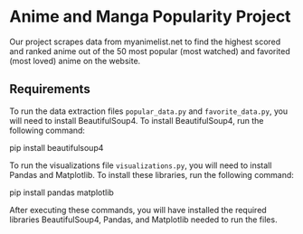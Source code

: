 # Anime and Manga Popularity Project

Our project scrapes data from myanimelist.net to find the highest scored and ranked anime out of the 50 most popular (most watched) and favorited (most loved) anime on the website.

## Requirements

To run the data extraction files `popular_data.py` and `favorite_data.py`, you will need to install BeautifulSoup4. To install BeautifulSoup4, run the following command:

pip install beautifulsoup4

To run the visualizations file `visualizations.py`, you will need to install Pandas and Matplotlib. To install these libraries, run the following command:

pip install pandas matplotlib

After executing these commands, you will have installed the required libraries BeautifulSoup4, Pandas, and Matplotlib needed to run the files.




